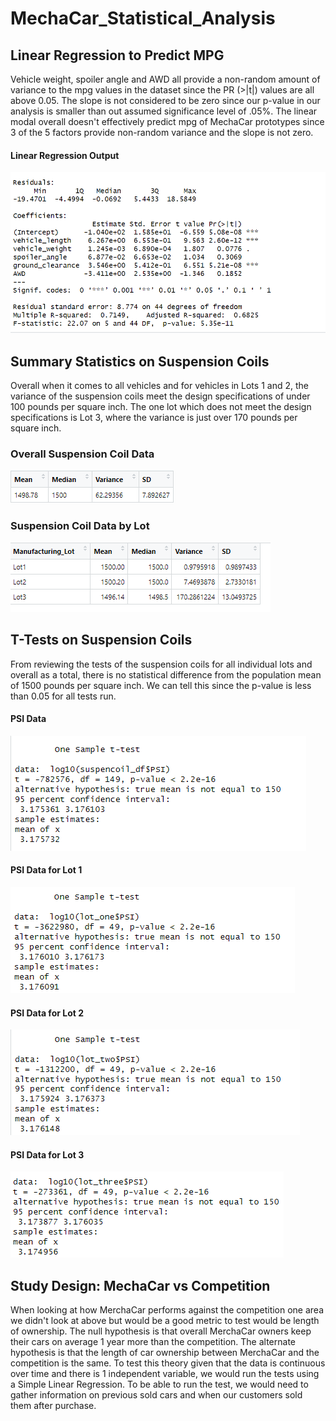 # MechaCar_Statistical_Analysis

## Linear Regression to Predict MPG

Vehicle weight, spoiler angle and AWD all provide a non-random amount of variance to the mpg values in the dataset since the PR (>|t|) values are all above 0.05. The slope is not considered to be zero since our p-value in our analysis is smaller than out assumed significance level of .05%. The linear modal overall doesn't effectively predict mpg of MechaCar prototypes since 3 of the 5 factors provide non-random variance and the slope is not zero.

#### Linear Regression Output
![Linear Regression Output](https://github.com/vstuopis/MechaCar_Statistical_Analysis/blob/59ec96485558a825905c730a6a356519d6bc8c88/MPG%20Linear%20Regression.png)

## Summary Statistics on Suspension Coils

Overall when it comes to all vehicles and for vehicles in Lots 1 and 2, the variance of the suspension coils meet the design specifications of under 100 pounds per square inch. The one lot which does not meet the design specifications is Lot 3, where the variance is just over 170 pounds per square inch.
### Overall Suspension Coil Data
![Overall Suspension Coil Data](https://github.com/vstuopis/MechaCar_Statistical_Analysis/blob/59ec96485558a825905c730a6a356519d6bc8c88/Suspension%20Coils%20Total.png)
### Suspension Coil Data by Lot
![Suspension Coil Data by Lot](https://github.com/vstuopis/MechaCar_Statistical_Analysis/blob/main/Suspension%20Coils%20by%20Lot.png)

## T-Tests on Suspension Coils

From reviewing the tests of the suspension coils for all individual lots and overall as a total, there is no statistical difference from the population mean of 1500 pounds per square inch. We can tell this since the p-value is less than 0.05 for all tests run.
#### PSI Data
![All car PSI t-test](https://github.com/vstuopis/MechaCar_Statistical_Analysis/blob/e7c0d5910872a7737566fc20b90ac5bb462f33ec/All%20Car%20PSI%20Data%20ttest.png)
#### PSI Data for Lot 1
![Lot 1 PSI t-test](https://github.com/vstuopis/MechaCar_Statistical_Analysis/blob/e7c0d5910872a7737566fc20b90ac5bb462f33ec/Lot%201%20PSI%20Data%20ttest.png)
#### PSI Data for Lot 2
![Lot 2 PSI t-test](https://github.com/vstuopis/MechaCar_Statistical_Analysis/blob/e7c0d5910872a7737566fc20b90ac5bb462f33ec/Lot%202%20PSI%20Data%20ttest.png)
#### PSI Data for Lot 3
![Lot 3 PSI t-test](https://github.com/vstuopis/MechaCar_Statistical_Analysis/blob/e7c0d5910872a7737566fc20b90ac5bb462f33ec/Lot%203%20PSI%20Data%20ttest.png)

## Study Design: MechaCar vs Competition

When looking at how MerchaCar performs against the competition one area we didn't look at above but would be a good metric to test would be length of ownership. The null hypothesis is that overall MerchaCar owners keep their cars on average 1 year more than the competition. The alternate hypothesis is that the length of car ownership between MerchaCar and the competition is the same. To test this theory given that the data is continuous over time and there is 1 independent variable, we would run the tests using a Simple Linear Regression. To be able to run the test, we would need to gather information on previous sold cars and when our customers sold them after purchase.  
